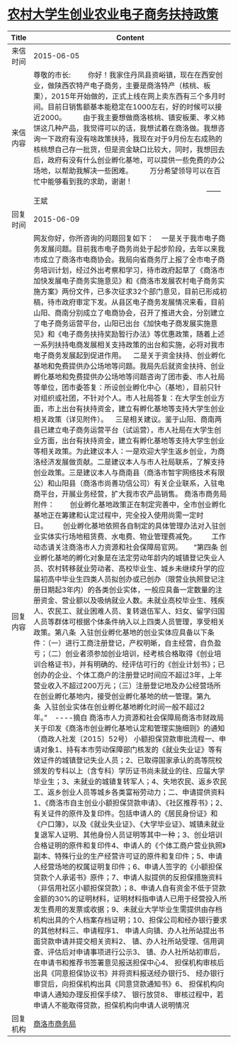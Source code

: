 # <a href="http://www.shangluo.gov.cn/zmhd/ldxxxx.jsp?urltype=leadermail.LeaderMailContentUrl&wbtreeid=1112&leadermailid=3164">农村大学生创业农业电子商务扶持政策</a>
| Title |                                                                                                                                                                                                                                                                                                                                                                                                                                                                                                                                                                                                                                                                                                                                                                                                                                                                                                                                                                                                                                                Content                                                                                                                                                                                                                                                                                                                                                                                                                                                                                                                                                                                                                                                                                                                                                                                                                                                                                                                                                                                                                                                 |
|:-----:|--------------------------------------------------------------------------------------------------------------------------------------------------------------------------------------------------------------------------------------------------------------------------------------------------------------------------------------------------------------------------------------------------------------------------------------------------------------------------------------------------------------------------------------------------------------------------------------------------------------------------------------------------------------------------------------------------------------------------------------------------------------------------------------------------------------------------------------------------------------------------------------------------------------------------------------------------------------------------------------------------------------------------------------------------------------------------------------------------------------------------------------------------------------------------------------------------------------------------------------------------------------------------------------------------------------------------------------------------------------------------------------------------------------------------------------------------------------------------------------------------------------------------------------------------------------------------------------------------------------------------------------------------------------------------------------------------------------------------------------------------------------------------------------------------------------------------------------------------------------------------------------------------------------------------------------------------------------------------------------------------------------------------------------------------------------------------------------------------------|
| 来信时间  | 2015-06-05                                                                                                                                                                                                                                                                                                                                                                                                                                                                                                                                                                                                                                                                                                                                                                                                                                                                                                                                                                                                                                                                                                                                                                                                                                                                                                                                                                                                                                                                                                                                                                                                                                                                                                                                                                                                                                                                                                                                                                                                                                                                                             |
| 来信内容  | 尊敬的市长:         你好！我家住丹凤县资峪镇，现在在西安创业，做陕西农特产电子商务，主要是商洛特产（核桃、板栗），2015年开始做的，正式上线在网上卖东西有三个多月时间。目前日销售额基本能稳定在1000左右，好的时候可以接近2000。         由于我主要想做商洛核桃、镇安板栗、孝义柿饼这几种产品，我觉得可以的话，我想试着在商洛做。我想咨询一下政府有没有啥政策扶持，我现在对于9月份左右成熟的核桃想自己存一批货，但是资金缺口比较大，同时，我想回去后，政府有没有什么创业孵化基地，可以提供一些免费的办公场地，以帮助我解决一些困难。         万分希望领导可以在百忙中能够看到我的求助，谢谢！                                                                                            ——王斌                                                                                                                                                                                                                                                                                                                                                                                                                                                                                                                                                                                                                                                                                                                                                                                                                                                                                                                                                                                                                                                                                                                                                                                                                                                                                                                                                                                                                                                                                                                                                                                                                                                                                     |
| 回复时间  | 2015-06-09                                                                                                                                                                                                                                                                                                                                                                                                                                                                                                                                                                                                                                                                                                                                                                                                                                                                                                                                                                                                                                                                                                                                                                                                                                                                                                                                                                                                                                                                                                                                                                                                                                                                                                                                                                                                                                                                                                                                                                                                                                                                                             |
| 回复内容  | 网友你好，你所咨询的问题回复如下：    一是关于我市电子商务发展问题。目前我市电子商务尚处于起步阶段，去年以来我市成立了商洛市电商协会。我局向省商务厅上报了全市电子商务培训计划，经过外出考察和学习，待市政府起草了《商洛市加快发展电子商务实施意见》和《商洛市发展农村电子商务实施方案》两份文件，已多次征求32个部门意见，目前已形成初稿，待市政府审定下发。从县区电子商务发展情况来看，目前山阳、商南分别成立了电商协会，召开了推进大会，分别建立了电子商务运营平台，山阳已出台《加快电子商发展实施意见》和《电子商务扶持奖励暂行办法》等优惠政策，随着上述一系列扶持电商发展相关支持政策的出台和实施，必将对我市电子商务发展起到促进作用。    二是关于资金扶持、创业孵化基地和免费提供办公场地等问题。我局先后就资金扶持、创业孵化基地和免费提供办公场地等问题咨询了团市委、市人社局等单位，团市委答复：所设创业孵化中心（基地），目前只针对组织或社团，不针对个人。市人社局答复：在大学生创业方面，市上出台有扶持资金，建立有孵化基地等支持大学生创业相关政策（详见附件）。    三是相关建议。鉴于山阳、商南两县已建立电子商务运营平台（试运营），市人社局在大学生创业方面，出台有扶持资金，建立有孵化基地等支持大学生创业等相关政策。为此建议本人：一是欢迎大学生返乡创业，为商洛经济发展做贡献。二是建议本人与市人社局联系，了解支持创业政策。三是建议本人与商南县（商洛市智宇网络技术有限公）和山阳县（商洛市尚善功信公司）有关企业联系，入驻电商平台，开展业务经营，扩大我市农产品销售。 商洛市商务局附件：        创业孵化基地政策正在制定完善中，全市创业孵化基地正在筹建和认定过程中，完全投入使用尚需一定时日。        创业孵化基地依照各自制定的具体管理办法对入驻创业实体实行场地租赁费、水电费、物业管理费减免。        工作动态请关注商洛市人力资源和社会保障局官网。      “第四条 创业孵化基地的孵化对象是在法定劳动年龄内的城镇登记失业人员、农村转移就业劳动者、高校毕业生、城乡未继续升学的应届初高中毕业生四类人员拟创办或已创办（限营业执照登记注册日期起3年内）的各类创业实体，一般应具备一定数量的注册资金、营业额以及吸纳就业人数。未就业高校毕业生、残疾人、农民工、就业困难人员、复转退伍军人、妇女、留学归国人员等群体可根据个体条件纳入以上四类人员管理，享受相关政策。第八条  入驻创业孵化基地的创业实体应具备以下条件：（一）进行工商注册登记，产权明晰，自主经营，自负盈亏；（二）创业者须参加创业培训，经考核合格取得《创业培训合格证书》，并有明确的、经评估可行的《创业计划书》；已创办的企业、个体工商户的注册登记时间应不超过3年，上年营业收入不超过200万元；（三）注册登记地及办公经营场所在创业孵化基地内，接受创业孵化基地的统一管理。第九条  入驻创业实体在创业孵化基地孵化时间一般不超过2年。”    ----摘自 商洛市人力资源和社会保障局商洛市财政局关于印发《商洛市创业孵化基地认定和管理实施细则》的通知（商政人社发〔2015〕52号） 小额担保贷款审批流程一、申请对象1、持有本市劳动保障部门核发的《就业失业证》等有效证件的城镇登记失业人员；2、已取得国家承认的高等院校颁发的专科以上（含专科）学历证书尚未就业的往、应届大学毕业生；3、未就业的城镇复转军人；4、失地农民、返乡农民工、返乡创业人员等城乡各类富裕劳动力；二、申请提供资料1、《商洛市自主创业小额担保贷款申请》、《社区推荐书》；2、有关证件的原件及复印件。包括申请人的《居民身份证》和《户口簿》，以及《就业失业证》、《大学毕业证》、城镇未就业复退军人证明、其他身份人员证明等其中一种；3、创业培训合格证明的原件和复印件4、申请人的《个体工商户营业执照》副本、特殊行业的生产经营许可证的原件和复印件；5、申请人经营场地的权属证明复印件；6、申请人签字的《小额担保贷款个人承诺书》原件；7、申请人拟提供的反担保措施资料（非信用社区小额担保贷款）；8、申请人自有资金不低于贷款金额的30%的证明材料，证明材料指申请人已用于经营投入所发生费用的发票或收据；9、未就业大学毕业生需提供由存档机构出具的个人档案存档证明；10、担保公司和经办银行要求的其他材料三、申请程序1、 申请人向镇、办人社所站提出书面贷款申请并提交相关资料2、 镇、办人社所站受理、信用调查、评估后对申请事项进行公示3、 镇、办人社所站初审后，在申请书和推荐书签署意见报送担保中心4、 担保机构审核后出具《同意担保协议书》并将资料报送经办银行5、 经办银行审贷后，向担保机构出具《同意贷款通知书》6、 担保机构向申请人通知办理反担保手续7、 银行放贷8、 审核过程中，若申请人不能取得贷款，担保机构向申请人说明情况 |
| 回复机构  | <a href="../../categories/agencies/商洛市商务局.md">商洛市商务局</a>                                                                                                                                                                                                                                                                                                                                                                                                                                                                                                                                                                                                                                                                                                                                                                                                                                                                                                                                                                                                                                                                                                                                                                                                                                                                                                                                                                                                                                                                                                                                                                                                                                                                                                                                                                                                                                                                                                                                                                                                                                               |
